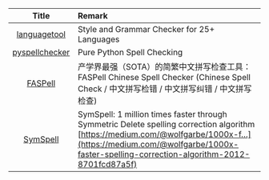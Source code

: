 | Title | Remark |
| :----: | :---- |
| [languagetool](https://github.com/languagetool-org/languagetool) | Style and Grammar Checker for 25+ Languages |
| [pyspellchecker](https://github.com/barrust/pyspellchecker) | Pure Python Spell Checking |
| [FASPell](https://github.com/iqiyi/FASPell) | 产学界最强（SOTA）的简繁中文拼写检查工具：FASPell Chinese Spell Checker (Chinese Spell Check / 中文拼写检错 / 中文拼写纠错 / 中文拼写检查)|
|[SymSpell](https://github.com/wolfgarbe/symspell)|SymSpell: 1 million times faster through Symmetric Delete spelling correction algorithm [https://medium.com/@wolfgarbe/1000x-f…](https://medium.com/@wolfgarbe/1000x-faster-spelling-correction-algorithm-2012-8701fcd87a5f)|
